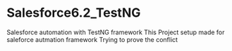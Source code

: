 # Salesforce6.2_TestNG
Salesforce automation with TestNG framework
This Project setup made for saleforce autmation framework
Trying to prove the conflict
